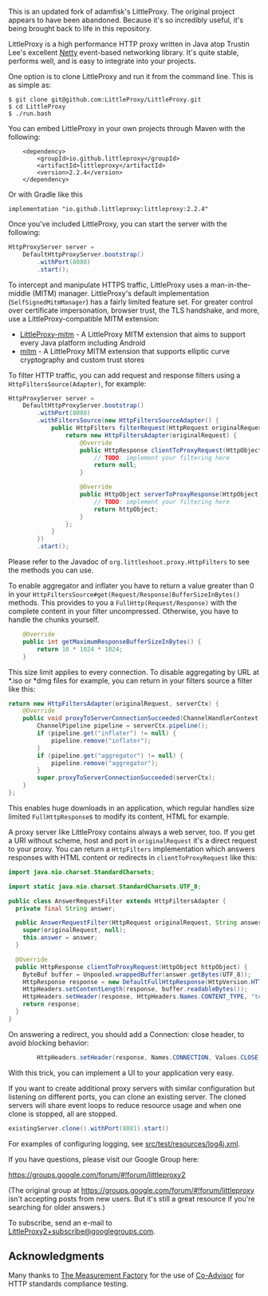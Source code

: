 This is an updated fork of adamfisk's LittleProxy.  The original project appears
to have been abandoned.  Because it's so incredibly useful, it's being brought
back to life in this repository.

LittleProxy is a high performance HTTP proxy written in Java atop Trustin Lee's
excellent [Netty](http://netty.io) event-based networking library. It's quite
stable, performs well, and is easy to integrate into your projects. 

One option is to clone LittleProxy and run it from the command line. This is as simple as:

```
$ git clone git@github.com:LittleProxy/LittleProxy.git
$ cd LittleProxy
$ ./run.bash
```

You can embed LittleProxy in your own projects through Maven with the following:
```
    <dependency>
        <groupId>io.github.littleproxy</groupId>
        <artifactId>littleproxy</artifactId>
        <version>2.2.4</version>
    </dependency>
```

Or with Gradle like this

`implementation "io.github.littleproxy:littleproxy:2.2.4"`

Once you've included LittleProxy, you can start the server with the following:

```java
HttpProxyServer server =
    DefaultHttpProxyServer.bootstrap()
        .withPort(8080)
        .start();
```

To intercept and manipulate HTTPS traffic, LittleProxy uses a man-in-the-middle (MITM) manager. LittleProxy's default
implementation (`SelfSignedMitmManager`) has a fairly limited feature set. For greater control over certificate impersonation,
browser trust, the TLS handshake, and more, use a LittleProxy-compatible MITM extension:
- [LittleProxy-mitm](https://github.com/ganskef/LittleProxy-mitm) - A LittleProxy MITM extension that aims to support every Java platform including Android
- [mitm](https://github.com/lightbody/browsermob-proxy/tree/master/mitm) - A LittleProxy MITM extension that supports elliptic curve cryptography and custom trust stores

To filter HTTP traffic, you can add request and response filters using a 
`HttpFiltersSource(Adapter)`, for example:

```java
HttpProxyServer server =
    DefaultHttpProxyServer.bootstrap()
        .withPort(8080)
        .withFiltersSource(new HttpFiltersSourceAdapter() {
            public HttpFilters filterRequest(HttpRequest originalRequest, ChannelHandlerContext ctx) {
                return new HttpFiltersAdapter(originalRequest) {
                    @Override
                    public HttpResponse clientToProxyRequest(HttpObject httpObject) {
                        // TODO: implement your filtering here
                        return null;
                    }

                    @Override
                    public HttpObject serverToProxyResponse(HttpObject httpObject) {
                        // TODO: implement your filtering here
                        return httpObject;
                    }
                };
            }
        })
        .start();
```

Please refer to the Javadoc of `org.littleshoot.proxy.HttpFilters` to see the 
methods you can use. 

To enable aggregator and inflater you have to return a value greater than 0 in 
your `HttpFiltersSource#get(Request/Response)BufferSizeInBytes()` methods. This 
provides to you a `FullHttp(Request/Response)` with the complete content in your 
filter uncompressed. Otherwise, you have to handle the chunks yourself.

```java
    @Override
    public int getMaximumResponseBufferSizeInBytes() {
        return 10 * 1024 * 1024;
    }
```

This size limit applies to every connection. To disable aggregating by URL at 
*.iso or *dmg files for example, you can return in your filters source a filter 
like this:

```java
return new HttpFiltersAdapter(originalRequest, serverCtx) {
    @Override
    public void proxyToServerConnectionSucceeded(ChannelHandlerContext serverCtx) {
        ChannelPipeline pipeline = serverCtx.pipeline();
        if (pipeline.get("inflater") != null) {
            pipeline.remove("inflater");
        }
        if (pipeline.get("aggregator") != null) {
            pipeline.remove("aggregator");
        }
        super.proxyToServerConnectionSucceeded(serverCtx);
    }
};
```
This enables huge downloads in an application, which regular handles size 
limited `FullHttpResponse`s to modify its content, HTML for example. 

A proxy server like LittleProxy contains always a web server, too. If you get a 
URI without scheme, host and port in `originalRequest` it's a direct request to 
your proxy. You can return a `HttpFilters` implementation which answers 
responses with HTML content or redirects in `clientToProxyRequest` like this:

```java
import java.nio.charset.StandardCharsets;

import static java.nio.charset.StandardCharsets.UTF_8;

public class AnswerRequestFilter extends HttpFiltersAdapter {
  private final String answer;

  public AnswerRequestFilter(HttpRequest originalRequest, String answer) {
    super(originalRequest, null);
    this.answer = answer;
  }

  @Override
  public HttpResponse clientToProxyRequest(HttpObject httpObject) {
    ByteBuf buffer = Unpooled.wrappedBuffer(answer.getBytes(UTF_8));
    HttpResponse response = new DefaultFullHttpResponse(HttpVersion.HTTP_1_1, HttpResponseStatus.OK, buffer);
    HttpHeaders.setContentLength(response, buffer.readableBytes());
    HttpHeaders.setHeader(response, HttpHeaders.Names.CONTENT_TYPE, "text/html");
    return response;
  }
}
```
On answering a redirect, you should add a Connection: close header, to avoid 
blocking behavior:
```java
		HttpHeaders.setHeader(response, Names.CONNECTION, Values.CLOSE);
```
With this trick, you can implement a UI to your application very easy.

If you want to create additional proxy servers with similar configuration but
listening on different ports, you can clone an existing server.  The cloned
servers will share event loops to reduce resource usage and when one clone is
stopped, all are stopped.

```java
existingServer.clone().withPort(8081).start()
```

For examples of configuring logging, see [src/test/resources/log4j.xml](src/test/resources/log4j.xml).

If you have questions, please visit our Google Group here:

https://groups.google.com/forum/#!forum/littleproxy2

(The original group at https://groups.google.com/forum/#!forum/littleproxy isn't
accepting posts from new users.  But it's still a great resource if you're
searching for older answers.)

To subscribe, send an e-mail to [LittleProxy2+subscribe@googlegroups.com](mailto:LittleProxy2+subscribe@googlegroups.com). 

Acknowledgments
---------------

Many thanks to [The Measurement Factory](http://www.measurement-factory.com/) for the
use of [Co-Advisor](http://coad.measurement-factory.com/) for HTTP standards
compliance testing. 
